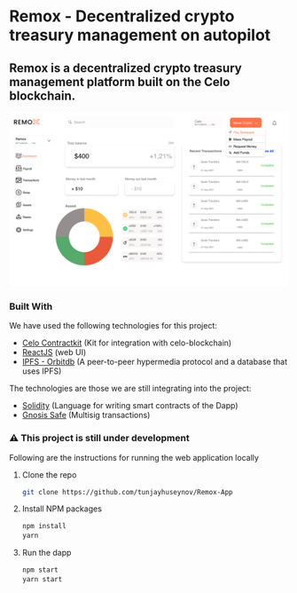 # Remox - Decentralized crypto treasury management on autopilot
## Remox is a decentralized crypto treasury management platform built on the Celo blockchain.
![Image](https://github.com/tunjayhuseynov/Celo-Remox-React/blob/master/public/imgs/dashboard.png)

### Built With
We have used the following technologies for this project:
* [Celo Contractkit](https://www.npmjs.com/package/@celo/contractkit) (Kit for integration with celo-blockchain)
* [ReactJS](https://reactjs.org/) (web UI)
* [IPFS - Orbitdb](https://orbitdb.org/) (A peer-to-peer hypermedia protocol and a database that uses IPFS)


The technologies are those we are still integrating into the project:
* [Solidity](https://docs.soliditylang.org/en/v0.8.3/) (Language for writing smart contracts of the Dapp)
* [Gnosis Safe](https://gnosis-safe.io/) (Multisig transactions)

### :warning: This project is still under development
Following are the instructions for running the web application locally

1. Clone the repo
   ```sh
   git clone https://github.com/tunjayhuseynov/Remox-App
   ```
2. Install NPM packages
   ```sh
   npm install
   yarn
   ```
3. Run the dapp
   ```sh
   npm start
   yarn start
   ```  
